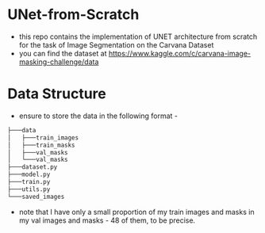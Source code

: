 # UNet-from-Scratch
- this repo contains the implementation of UNET architecture from scratch for the task of Image Segmentation on the Carvana Dataset
- you can find the dataset at https://www.kaggle.com/c/carvana-image-masking-challenge/data

# Data Structure
- ensure to store the data in the following format - 
```bash
├───data
│   ├───train_images
│   ├───train_masks
│   ├───val_masks
│   └───val_masks
├───dataset.py
├───model.py
├───train.py
├───utils.py
└───saved_images
```
- note that I have only a small proportion of my train images and masks in my val images and masks - 48 of them, to be precise. 
